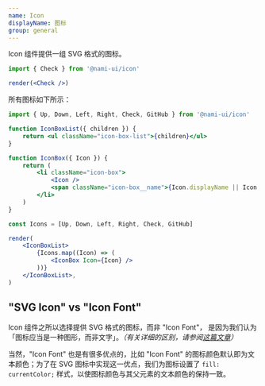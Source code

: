 ```yaml
---
name: Icon
displayName: 图标
group: general
---
```


Icon 组件提供一组 SVG 格式的图标。

```jsx
import { Check } from '@nami-ui/icon'

render(<Check />)
```

所有图标如下所示：

```jsx
import { Up, Down, Left, Right, Check, GitHub } from '@nami-ui/icon'

function IconBoxList({ children }) {
    return <ul className="icon-box-list">{children}</ul>
}

function IconBox({ Icon }) {
    return (
        <li className="icon-box">
            <Icon />
            <span className="icon-box__name">{Icon.displayName || Icon.name}</span>
        </li>
    )
}

const Icons = [Up, Down, Left, Right, Check, GitHub]

render(
    <IconBoxList>
        {Icons.map((Icon) => (
            <IconBox Icon={Icon} />
        ))}
    </IconBoxList>,
)
```

## "SVG Icon" vs "Icon Font"

Icon 组件之所以选择提供 SVG 格式的图标，而非 "Icon Font"，
是因为我们认为「图标应当是一种图形，而非文字」。_（有关详细的区别，请参阅[这篇文章](https://css-tricks.com/icon-fonts-vs-svg/)）_

当然，"Icon Font" 也是有很多优点的，比如 "Icon Font" 的图标颜色默认即为文本颜色；为了在 SVG 图标中实现这一优点，我们为图标设置了 `fill: currentColor;` 样式，以使图标颜色与其父元素的文本颜色的保持一致。
